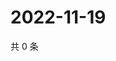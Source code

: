 # 2022-11-19

共 0 条

<!-- BEGIN WEIBO -->
<!-- 最后更新时间 Sat Nov 19 2022 03:01:00 GMT+0800 (China Standard Time) -->

<!-- END WEIBO -->
